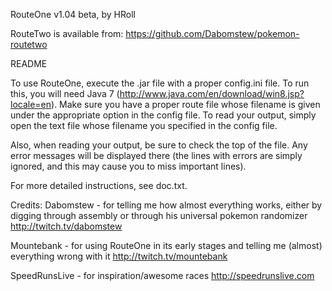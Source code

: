 RouteOne v1.04 beta, by HRoll

RouteTwo is available from: https://github.com/Dabomstew/pokemon-routetwo

README

To use RouteOne, execute the .jar file with a proper config.ini file. To run this, you will need Java 7 (http://www.java.com/en/download/win8.jsp?locale=en). Make sure you have a proper route file whose filename is given under the appropriate option in the config file. To read your output, simply open the text file whose filename you specified in the config file.

Also, when reading your output, be sure to check the top of the file. Any error messages will be displayed there (the lines with errors are simply ignored, and this may cause you to miss important lines).

For more detailed instructions, see doc.txt.

Credits: 
Dabomstew - for telling me how almost everything works, either by digging through assembly or through his universal pokemon randomizer http://twitch.tv/dabomstew

Mountebank - for using RouteOne in its early stages and telling me (almost) everything wrong with it http://twitch.tv/mountebank

SpeedRunsLive - for inspiration/awesome races http://speedrunslive.com